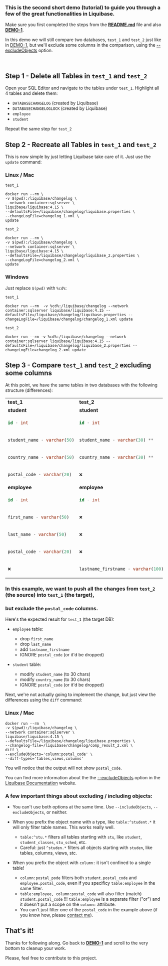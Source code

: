 ### This is the second short demo (tutorial) to guide you through a few of the great functionalities in Liquibase.
Make sure you first completed the steps from the **[README.md](./README.md)** file and also **[DEMO-1](DEMO-1.md)**.

In this demo we will still compare two databases, `test_1` and `test_2` just like in [DEMO-1](DEMO-1.md),
but we'll exclude some columns in the comparison, using the [--excludeObjects](https://docs.liquibase.com/workflows/liquibase-community/including-and-excluding-objects-from-a-database.html) option.

<br/>

## Step 1 - Delete all Tables in `test_1` and `test_2`

Open your SQL Editor and navigate to the tables under `test_1`. Highlight all 4 tables and delete them:
* `DATABASECHANGELOG`  (created by Liquibase)
* `DATABASECHANGELOGLOCK` (created by Liquibase)
* `employee`
* `student`

Repeat the same step for `test_2`

## Step 2 - Recreate all Tables in `test_1` and `test_2`

This is now simple by just letting Liquibase take care of it. Just use the `update` command:

### Linux / Mac
`test_1`
``` 
docker run --rm \
-v $(pwd):/liquibase/changelog \
--network container:sqlserver \
liquibase/liquibase:4.15 \
--defaultsFile=/liquibase/changelog/liquibase.properties \
--changeLogFile=changelog_1.xml \
update
```
`test_2`
``` 
docker run --rm \
-v $(pwd):/liquibase/changelog \
--network container:sqlserver \
liquibase/liquibase:4.15 \
--defaultsFile=/liquibase/changelog/liquibase_2.properties \
--changeLogFile=changelog_2.xml \
update
```

### Windows
Just replace ```$(pwd)``` with ```%cd%```:

`test_1`
```docker 
docker run --rm  -v %cd%:/liquibase/changelog --network container:sqlserver liquibase/liquibase:4.15 --defaultsFile=/liquibase/changelog/liquibase.properties --changeLogFile=/liquibase/changelog/changelog_1.xml update
```

`test_2`
```docker 
docker run --rm -v %cd%:/liquibase/changelog --network container:sqlserver liquibase/liquibase:4.15 --defaultsFile=/liquibase/changelog/liquibase_2.properties --changeLogFile=changelog_2.xml update
```

### 


## Step 3 - Compare `test_1` and `test_2` excluding some columns


At this point, we have the same tables in two databases with the following structure (differences):

<table>
<tr>
<td>
<strong>test_1</strong></td> <td><strong>test_2</strong></td>
</tr>

<tr>
<td><strong>student</strong></td>
<td><strong>student</strong></td>
</tr>
<tr>
<td> 

```sql
id - int
```
</td>
<td> 

```sql
id - int
```
</td>
</tr>

<tr>
<td> 

```sql
student_name - varchar(50)
```
</td>
<td> 

```sql
student_name - varchar(30) ** 
```
</td>

</tr>

<tr>
<td> 

```sql
country_name - varchar(50)
```
</td>
<td> 

```sql
country_name - varchar(30) ** 
```
</td>
</tr>
<tr>
<td> 

```sql
postal_code - varchar(20)
```
</td>
<td>
<pre>
&#x274c
</pre>
</td>
</tr>


<tr>
<td><strong>employee</strong></td>
<td><strong>employee</strong></td>
</tr>
<tr>
<td> 

```sql
id - int
```
</td>
<td> 

```sql
id - int
```
</td>
</tr>

<tr>
<td> 

```sql
first_name - varchar(50)
```
</td>
<td> 
<pre>
&#x274c
</pre>
</td>
</tr>

<tr>
<td> 

```sql
last_name - varchar(50)
```
</td>
<td>
<pre>
&#x274c
</pre>
</td>
</tr>

<tr>
<td> 

```sql
postal_code - varchar(20)
```
</td>
<td>
<pre>
&#x274c
</pre>
</td>
</tr>

<tr>
<td> 
<pre>
&#x274c
</pre>
</td>
<td> 

```sql
lastname_firstname - varchar(100)
```
</td>
</tr>

</table>


### In this example, we want to push all the changes from `test_2` (the source) into `test_1` (the target), 
### but exclude the `postal_code` columns. 

Here's the expected result for `test_1` (the target DB):
* `employee` table:
  * drop `first_name`
  * drop `last_name`
  * add `lastname_firstname`
  * IGNORE `postal_code` (or it'd be dropped)


* `student` table:
    * modify `student_name` (to 30 chars)
    * modify `country_name` (to 30 chars)
    * IGNORE `postal_code` (or it'd be dropped)

Next, we're not actually going to implement the change, but just view the differences using the
`diff` command:

### Linux / Mac
```
docker run --rm  \
-v $(pwd):/liquibase/changelog \
--network container:sqlserver \
liquibase/liquibase:4.15 \
--defaultsFile=/liquibase/changelog/liquibase.properties \
--changelog-file=/liquibase/changelog/comp_result_2.xml \
diff \
--excludeObjects='column:postal_code' \
--diff-types='tables,views,columns'
```

You will notice that the output will not show `postal_code`.

You can find more information about the the [--excludeObjects](https://docs.liquibase.com/workflows/liquibase-community/including-and-excluding-objects-from-a-database.html) option
in the [Liquibase Documentation](https://docs.liquibase.com/home.html) website.

### A few important things about excluding / including objects:
* You can't use both options at the same time. Use `--includeObjects`, `--excludeObjects`, or neither.


* When you prefix the object name with a type, like `table:^student.*` it will only filter table names. This works really well.
  * `table:^stu.*` filters all tables starting with `stu`, like `student`, `student_classes`, `stu_sched`, etc.
  * Careful: just `^studen.*` filters all objects starting with `studen`, like tables, columns, views, stc.
 
  
* When you prefix the object with `column:` it isn't confined to a single table!
  * `column:postal_pode` filters both `student.postal_code` and `employee.postal_code`, even if you specificy `table:employee` in the same filter.
  * `table:employee, column:postal_code` will also filter (match) `student.postal_code` !!! `table:employee` is a separate filter ("or") and it doesn't put a scope on the `column:` attribute.
  * You can't just filter one of the `postal_code` in the example above (if you know how, please [contact me](email:crkepler@yahoo.com)).

## That's it!

Thanks for following along. Go back to **[DEMO-1](DEMO-1.md)** and scroll to the very bottom to cleanup your work.

Please, feel free to contribute to this project.

